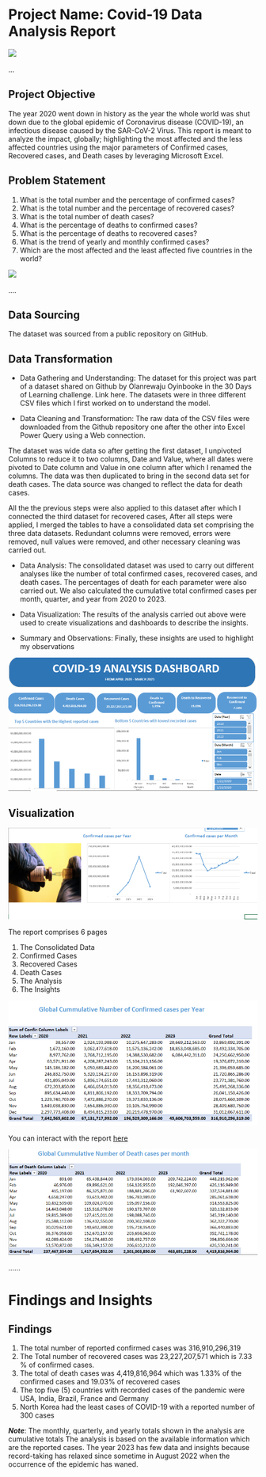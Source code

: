 # Project Name: Covid-19 Data Analysis Report

![](Covid19_intro.png)


...
## Project Objective

The year 2020 went down in history as the year the whole world was shut down due to the global epidemic of Coronavirus disease (COVID-19), an infectious disease caused by the SAR-CoV-2 Virus. This report is meant to analyze the impact, globally; highlighting the most affected and the less affected countries using the major parameters of Confirmed cases, Recovered cases, and Death cases by leveraging Microsoft Excel.


## Problem Statement

1. What is the total number and the percentage of confirmed cases?
2. What is the total number and the percentage of recovered cases?
3. What is the total number of death cases?
4. What is the percentage of deaths to confirmed cases?
5. What is the percentage of deaths to recovered cases?
6. What is the trend of yearly and monthly confirmed cases?
7. Which are the most affected and the least affected five countries in the world?


![](covid_intro.png)


....
## Data Sourcing

The dataset was sourced from a public repository on GitHub.



## Data Transformation

- Data Gathering and Understanding: The dataset for this project was part of a dataset shared on Github by Olanrewaju Oyinbooke in the 30 Days of Learning challenge. Link here. The datasets were in three different CSV files which I first worked on to understand the model.
 
- Data Cleaning and Transformation: The raw data of the CSV files were downloaded from the Github repository one after the other into Excel Power Query using a Web connection.

The dataset was wide data so after getting the first dataset, I unpivoted Columns to reduce it to two columns, Date and Value, where all dates were pivoted to Date column and Value in one column after which I renamed the columns. 
The data was then duplicated to bring in the second data set for death cases. The data source was changed to reflect the data for death cases. 

All the the previous steps were also applied to this dataset after which I connected the third dataset for recovered cases,
After all steps were applied, I merged the tables to have a consolidated data set comprising the three data datasets. 
Redundant columns were removed, errors were removed, null values were removed, and other necessary cleaning was carried out.

- Data Analysis: The consolidated dataset was used to carry out different analyses like the number of total confirmed cases, recovered cases, and death cases. The percentages of death for each parameter were also carried out. We also calculated the cumulative total confirmed cases per month, quarter, and year from 2020 to 2023. 

- Data Visualization: The results of the analysis carried out above were used to create visualizations and dashboards to describe the insights.

- Summary and Observations: Finally, these insights are used to highlight my observations


![](Covid19.PNG)               



## Visualization


![](covid_confirmed.png)



The report comprises 6 pages
1. The Consolidated Data
2. Confirmed Cases
3. Recovered Cases
4. Death Cases
5. The Analysis
6. The Insights


![](covid_globalcum.png)


You can interact with the report [here](https://app.powerbi.com/groups/8da3a3c6-0dc0-4c56-ba8d-510a929cca8d/reports/79c1dfeb-78d3-4bd6-9469-1b7aa5d6554e?ctid=0f4b7089-c4c8-43da-8959-f3ea16f5eabb&pbi_source=linkShare&bookmarkGuid=05debe1c-c338-419e-8f1b-8711206b9c3b)



![](global_cum__death.png)


......
# Findings and Insights

## Findings

1. The total number of reported confirmed cases was  316,910,296,319
2. The Total number of recovered cases was 23,227,207,571 which is 7.33 % of confirmed cases.
3. The total of death cases was    4,419,816,964 which was 1.33% of the confirmed cases and 19.03%  of recovered cases
4. The top five (5) countries with recorded cases of the pandemic were
          USA, India, Brazil, France and Germany
5. North Korea had the least cases of COVID-19 with a reported number of 300 cases  

**_Note_**: The monthly, quarterly, and yearly totals shown in the analysis are cumulative totals
The analysis is based on the available information which are the reported cases.
The year 2023 has few data and insights because record-taking has relaxed since sometime in August 2022 when the occurrence of the epidemic has waned.

